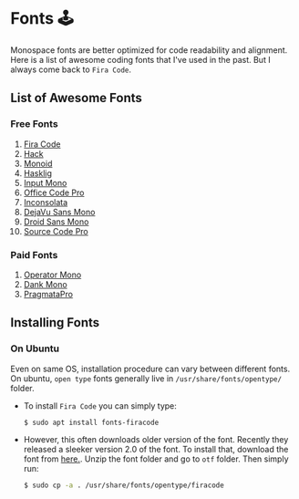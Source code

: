 # Fonts 🕹️

Monospace fonts are better optimized for code readability and alignment. Here is a list of awesome coding fonts that I've used in the past. But I always come back to `Fira Code`.
## List of Awesome Fonts

### Free Fonts

1. [Fira Code](https://github.com/tonsky/FiraCode)
2. [Hack](https://github.com/source-foundry/Hack)
3. [Monoid](https://github.com/larsenwork/monoid)
4. [Hasklig](https://github.com/i-tu/Hasklig)
5. [Input Mono](https://github.com/powerline/fonts/tree/master/InputMono)
6. [Office Code Pro](https://github.com/nathco/Office-Code-Pro)
7. [Inconsolata](https://github.com/googlefonts/Inconsolata)
8. [DejaVu Sans Mono](https://github.com/dejavu-fonts/dejavu-fonts)
9. [Droid Sans Mono](https://github.com/chrissimpkins/codeface/tree/master/fonts/droid-sans-mono)
10. [Source Code Pro](https://github.com/adobe-fonts/source-code-pro)

### Paid Fonts

1. [Operator Mono](https://www.typography.com/fonts/operator/styles/)
2. [Dank Mono](https://dank.sh/)
3. [PragmataPro](https://www.fsd.it/shop/fonts/pragmatapro/)

## Installing Fonts

### On Ubuntu

Even on same OS, installation procedure can vary between different fonts. On ubuntu, `open type` fonts generally live in `/usr/share/fonts/opentype/` folder.

* To install `Fira Code` you can simply type:
    ```bash
    $ sudo apt install fonts-firacode
    ```

* However, this often downloads older version of the font. Recently they released a sleeker version 2.0 of the font. To install that, download the font from [here.](https://github.com/tonsky/FiraCode/releases/download/2/FiraCode_2.zip). Unzip the font folder and go to `otf` folder. Then simply run:

    ```bash
    $ sudo cp -a . /usr/share/fonts/opentype/firacode
    ```
